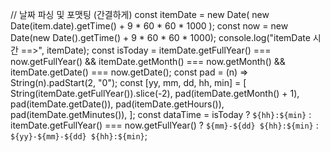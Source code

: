 // 날짜 파싱 및 포맷팅 (간결하게)
            const itemDate = new Date(
              new Date(item.date).getTime() + 9 * 60 * 60 * 1000
            );
            const now = new Date(new Date().getTime() + 9 * 60 * 60 * 1000);
            console.log("itemDate 시간 ==>", itemDate);
            const isToday =
              itemDate.getFullYear() === now.getFullYear() &&
              itemDate.getMonth() === now.getMonth() &&
              itemDate.getDate() === now.getDate();
            const pad = (n) => String(n).padStart(2, "0");
            const [yy, mm, dd, hh, min] = [
              String(itemDate.getFullYear()).slice(-2),
              pad(itemDate.getMonth() + 1),
              pad(itemDate.getDate()),
              pad(itemDate.getHours()),
              pad(itemDate.getMinutes()),
            ];
            const dataTime = isToday
              ? `${hh}:${min}`
              : itemDate.getFullYear() === now.getFullYear()
              ? `${mm}-${dd} ${hh}:${min}`
              : `${yy}-${mm}-${dd} ${hh}:${min}`;